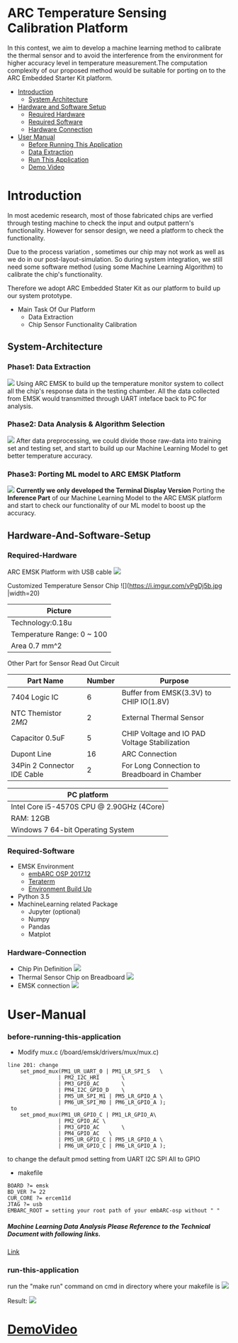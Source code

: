 # ARC Temperature Sensing Calibration Platform

In this contest, we aim to develop a machine learning method to calibrate the thermal sensor and to avoid the interference from the environment for higher accuracy level in temperature measurement.The computation complexity of our proposed method would be suitable for porting on to the ARC Embedded Starter Kit platform. 

* [Introduction](#Introduction)
	* [System Architecture](#System-Architecture)
* [Hardware and Software Setup](#Hardware-And-Software-Setup)
	* [Required Hardware](#Required-Hardware)
	* [Required Software](#Required-Software)
	* [Hardware Connection](#Hardware-Connection)
* [User Manual](#user-manual)
	* [Before Running This Application](#before-running-this-application)
	* [Data Extraction](#raw-data)
	* [Run This Application](#run-this-application)
    * [Demo Video](#DemoVideo)
# Introduction
 In most acedemic research, most of those fabricated chips are verfied through testing machine to check the input and output pattern's functionality. However for sensor design, we need a platform to check the functionality.
 
 Due to the process variation , sometimes our chip may not work as well as we do in our post-layout-simulation. So during system integration, we still need some software method (using some Machine Learning Algorithm) to calibrate the chip's functionality.
 
  Therefore we adopt ARC Embedded Stater Kit as our platform to build up our system prototype.

* Main Task Of Our Platform
    - Data Extraction
    - Chip Sensor Functionality Calibration

## System-Architecture
### Phase1: Data Extraction
![](https://i.imgur.com/idx3oCv.png)
Using ARC EMSK to build up the temperature monitor system to collect all the chip's response data in the testing chamber. All the data collected from EMSK would transmitted through UART inteface back to PC for analysis.

### Phase2: Data Analysis & Algorithm Selection
![](https://i.imgur.com/ohs1MhH.png)
After data preprocessing, we could divide those raw-data into training set and testing set, and start to build up our Machine Learning Model to get better temperature accuracy.
### Phase3: Porting ML model to ARC EMSK Platform
![](https://i.imgur.com/WsUe4UG.png)
**Currently we only developed the Terminal Display Version**
Porting the **Inference Part** of our Machine Learning Model to the ARC EMSK platform and start to check our functionality of our ML model to boost up the accuracy.

## Hardware-And-Software-Setup
### Required-Hardware
ARC EMSK Platform with USB cable
![](https://i.imgur.com/neNKqxc.png) 

Customized Temperature Sensor Chip
![](https://i.imgur.com/vPgDj5b.jpg |width=20)

|                Picture                     |
| ------------------------------------------ |
| Technology:0.18u 			     |
| Temperature Range: 0 ~ 100		     |
| Area 0.7 mm^2                              |

Other Part for Sensor Read Out Circuit

| Part Name                   | Number | Purpose                                       |
| --------------------------- | ------ | --------------------------------------------- | 
| 7404 Logic IC               |   6    | Buffer from EMSK(3.3V) to CHIP IO(1.8V)       |
| NTC Themistor $2 M\Omega$   |   2    | External Thermal Sensor                       |
| Capacitor  0.5uF            |   5    | CHIP Voltage and IO PAD Voltage Stabilization |
| Dupont Line                 |   16   | ARC Connection                                |
| 34Pin 2 Connector IDE Cable |   2    | For Long Connection to Breadboard in Chamber  |

|               PC platform                 |
| ----------------------------------------- |
| Intel Core i5-4570S CPU @ 2.90GHz (4Core) |
| RAM: 12GB                                 |
| Windows 7 64-bit Operating System         |


### Required-Software
* EMSK Environment 
	* [embARC OSP 2017.12](https://github.com/foss-for-synopsys-dwc-arc-processors/embarc_osp/releases)
	* [Teraterm](https://zh-tw.osdn.net/projects/ttssh2/)
	* [Environment Build Up](http://embarc.org/embarc_osp/doc/embARC_Document/html/page_example_usage.html#EMBARC_DEVELOPMENT_REQUIREMENT)
* Python 3.5
* MachineLearning related Package
    * Jupyter (optional)
	* Numpy
	* Pandas
	* Matplot
### Hardware-Connection
* Chip Pin Definition
![](https://i.imgur.com/H2YenYD.png)
* Thermal Sensor Chip on Breadboard
![](https://i.imgur.com/2HBDdUl.jpg)
* EMSK connection
![](https://i.imgur.com/VO4smvv.jpg)



# User-Manual
### before-running-this-application
* Modify mux.c (/board/emsk/drivers/mux/mux.c)
```
line 201: change 
	set_pmod_mux(PM1_UR_UART_0 | PM1_LR_SPI_S	\
				| PM2_I2C_HRI		\
				| PM3_GPIO_AC		\
				| PM4_I2C_GPIO_D	\
				| PM5_UR_SPI_M1 | PM5_LR_GPIO_A	\
				| PM6_UR_SPI_M0 | PM6_LR_GPIO_A );
 to 
 	set_pmod_mux(PM1_UR_GPIO_C | PM1_LR_GPIO_A\
				| PM2_GPIO_AC \
				| PM3_GPIO_AC		\
				| PM4_GPIO_AC	\
				| PM5_UR_GPIO_C | PM5_LR_GPIO_A	\
				| PM6_UR_GPIO_C | PM6_LR_GPIO_A );
```
to change the default pmod setting from UART I2C SPI All to GPIO
* makefile
```
BOARD ?= emsk
BD_VER ?= 22
CUR_CORE ?= ercem11d
JTAG ?= usb
EMBARC_ROOT = setting your root path of your embARC-osp without " "
```

##### Machine Learning Data Analysis Please Reference to the Technical Document with following links.    

[Link](http://htmlpreview.github.com/?https://github.com/willtuna/embarc_contest_2018/blob/master/Data_Preprocessing_Degree.html)

### run-this-application
run the "make run" command on cmd in directory where your makefile is
![](https://i.imgur.com/J5Celhg.png)

Result:
![](https://i.imgur.com/xL69Pdh.png)

# [DemoVideo](http://v.youku.com/v_show/id_XMzYxMTM2MDgyNA==.html?spm=a2h3j.8428770.3416059.1)
